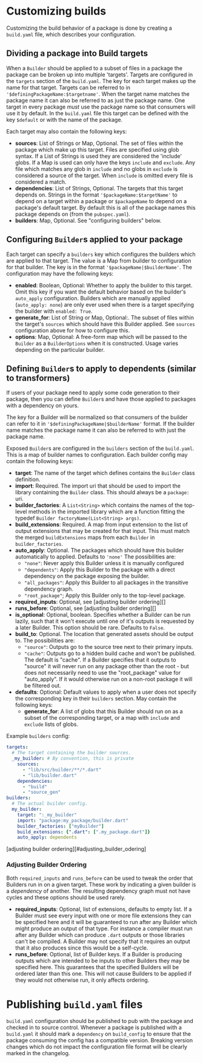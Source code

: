# Customizing builds

Customizing the build behavior of a package is done  by creating a `build.yaml`
file, which describes your configuration.

## Dividing a package into Build targets
When a `Builder` should be applied to a subset of files in a package the package
can be broken up into multiple 'targets'. Targets are configured in the
`targets` section of the `build.yaml`. The key for each target makes up the name
for that target. Targets can be referred to in
`'$definingPackageName:$targetname'`. When the target name matches the package
name it can also be referred to as just the package name. One target in every
package _must_ use the package name so that consumers will use it by default.
In the `build.yaml` file this target can be defined with the key `$default` or
with the name of the package.

Each target may also contain the following keys:

- **sources**: List of Strings or Map, Optional. The set of files within the
  package which make up this target. Files are specified using glob syntax. If a
  List of Strings is used they are considered the 'include' globs. If a Map is
  used can only have the keys `include` and `exclude`. Any file which matches
  any glob in `include` and no globs in `exclude` is considered a source of the
  target. When `include` is omitted every file is considered a match.
- **dependencies**: List of Strings, Optional. The targets that this target
  depends on. Strings in the format `'$packageName:$targetName'` to depend on a
  target within a package or `$packageName` to depend on a package's default
  target. By default this is all of the package names this package depends on
  (from the `pubspec.yaml`).
- **builders**: Map, Optional. See "configuring builders" below.

## Configuring `Builder`s applied to your package
Each target can specify a `builders` key which configures the builders which are
applied to that target. The value is a Map from builder to configuration for
that builder. The key is in the format `'$packageName|$builderName'`. The
configuration may have the following keys:

- **enabled**: Boolean, Optional: Whether to apply the builder to this target.
  Omit this key if you want the default behavior based on the builder's
  `auto_apply` configuration. Builders which are manually applied
  (`auto_apply: none`) are only ever used when there is a target specifying the
  builder with `enabled: True`.
- **generate_for**: List of String or Map, Optional:. The subset of files within
  the target's `sources` which should have this Builder applied. See `sources`
  configuration above for how to configure this.
- **options**: Map, Optional: A free-form map which will be passed to the
  `Builder` as a `BuilderOptions` when it is constructed. Usage varies depending
  on the particular builder.

## Defining `Builder`s to apply to dependents (similar to transformers)

If users of your package need to apply some code generation to their package,
then you can define `Builder`s and have those applied to packages with a
dependency on yours.

The key for a Builder will be normalized so that consumers of the builder can
refer to it in `'$definingPackageName|$builderName'` format. If the builder name
matches the package name it can also be referred to with just the package name.

Exposed `Builder`s are configured in the `builders` section of the `build.yaml`.
This is a map of builder names to configuration. Each builder config may contain
the following keys:

- **target**: The name of the target which defines contains the `Builder` class
  definition.
- **import**: Required. The import uri that should be used to import the library
  containing the `Builder` class. This should always be a `package:` uri.
- **builder_factories**: A `List<String>` which contains the names of the
  top-level methods in the imported library which are a function fitting the
  typedef `Builder factoryName(List<String> args)`.
- **build_extensions**: Required. A map from input extension to the list of
  output extensions that may be created for that input. This must match the
  merged `buildExtensions` maps from each `Builder` in `builder_factories`.
- **auto_apply**: Optional. The packages which should have this builder
  automatically to applied. Defaults to `'none'` The possibilities are:
  - `"none"`: Never apply this Builder unless it is manually configured
  - `"dependents"`: Apply this Builder to the package with a direct dependency
    on the package exposing the builder.
  - `"all_packages"`: Apply this Builder to all packages in the transitive
    dependency graph.
  - `"root_package"`; Apply this Builder only to the top-level package.
- **required_inputs**: Optional, see [adjusting builder ordering][]
- **runs_before**: Optional, see [adjusting builder ordering][]
- **is_optional**: Optional, boolean. Specifies whether a Builder can be run
  lazily, such that it won't execute until one of it's outputs is requested by a
  later Builder. This option should be rare. Defaults to `False`.
- **build_to**: Optional. The location that generated assets should be output
  to. The possibilities are:
  - `"source"`: Outputs go to the source tree next to their primary inputs.
  - `"cache"`: Outputs go to a hidden build cache and won't be published.
  The default is "cache". If a Builder specifies that it outputs to "source" it
  will never run on any package other than the root - but does not necessarily
  need to use the "root_package" value for "auto_apply". If it would otherwise
  run on a non-root package it will be filtered out.
- **defaults**: Optional: Default values to apply when a user does not specify
  the corresponding key in their `builders` section. May contain the following
  keys:
  - **generate_for**: A list of globs that this Builder should run on as a
    subset of the corresponding target, or a map with `include` and `exclude`
    lists of globs.

Example `builders` config:

```yaml
targets:
  # The target containing the builder sources.
  _my_builder: # By convention, this is private
    sources:
      - "lib/src/builder/**/*.dart"
      - "lib/builder.dart"
    dependencies:
      - "build"
      - "source_gen"
builders:
  # The actual builder config.
  my_builder:
    target: ":_my_builder"
    import: "package:my_package/builder.dart"
    builder_factories: ["myBuilder"]
    build_extensions: {".dart": [".my_package.dart"]}
    auto_apply: dependents
```

[adjusting builder ordering][#adjusting_builder_odering]

### Adjusting Builder Ordering

Both `required_inputs` and `runs_before` can be used to tweak the order that
Builders run in on a given target. These work by indicating a given builder is a
_dependency_ of another. The resulting dependency graph must not have cycles and
these options should be used rarely.

- **required_inputs**: Optional, list of extensions, defaults to empty list. If
  a Builder must see every input with one or more file extensions they can be
  specified here and it will be guaranteed to run after any Builder which might
  produce an output of that type. For instance a compiler must run after any
  Builder which can produce `.dart` outputs or those libraries can't be
  compiled. A Builder may not specify that it requires an output that it also
  produces since this would be a self-cycle.
- **runs_before**: Optional, list of Builder keys. If a Builder is producing
  outputs which are intended to be inputs to other Builders they may be
  specified here. This guarantees that the specified Builders will be ordered
  later than this one. This will not cause Builders to be applied if they would
  not otherwise run, it only affects ordering.

# Publishing `build.yaml` files

`build.yaml` configuration should be published to pub with the package and
checked in to source control. Whenever a package is published with a
`build.yaml` it should mark a `dependency` on `build_config` to ensure that
the package consuming the config has a compatible version. Breaking version
changes which do not impact the configuration file format will be clearly marked
in the changelog.
